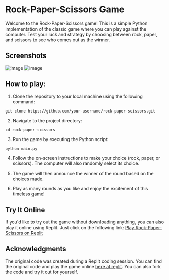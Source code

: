 # Rock-Paper-Scissors Game
Welcome to the Rock-Paper-Scissors game! This is a simple Python implementation of the classic game where you can play against the computer. Test your luck and strategy by choosing between rock, paper, and scissors to see who comes out as the winner.

## Screenshots
![image](https://github.com/rah757/python_rock-paper-scissors_game/assets/69799424/be51b8d2-25f5-4121-870a-b49b869f629d)
![image](https://github.com/rah757/python_rock-paper-scissors_game/assets/69799424/0b958814-3d15-426c-a1cb-7480dd3b8d89)

## How to play:
1. Clone the repository to your local machine using the following command:

``` git clone https://github.com/your-username/rock-paper-scissors.git ```

2. Navigate to the project directory:

```cd rock-paper-scissors```

3. Run the game by executing the Python script:

```python main.py```

4. Follow the on-screen instructions to make your choice (rock, paper, or scissors). The computer will also randomly select its choice.

5. The game will then announce the winner of the round based on the choices made.

6. Play as many rounds as you like and enjoy the excitement of this timeless game!

## Try It Online
If you'd like to try out the game without downloading anything, you can also play it online using Replit. Just click on the following link: [Play Rock-Paper-Scissors on Replit
](https://replit.com/@rahmanar/rock-paper-scissors-start?v=1)

## Acknowledgments
The original code was created during a Replit coding session. You can find the original code and play the game online [here at replit](https://replit.com/@rahmanar/rock-paper-scissors-start?v=1). You can also fork the code and try it out for yourself.
